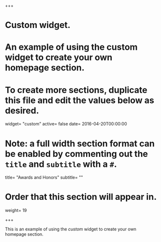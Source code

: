 +++
# Custom widget.
# An example of using the custom widget to create your own homepage section.
# To create more sections, duplicate this file and edit the values below as desired.
widget= "custom"
active= false
date= 2016-04-20T00:00:00

# Note: a full width section format can be enabled by commenting out the `title` and `subtitle` with a `#`.
title= "Awards and Honors"
subtitle= ""

# Order that this section will appear in.
weight= 19

+++

This is an example of using the *custom* widget to create your own homepage section.

